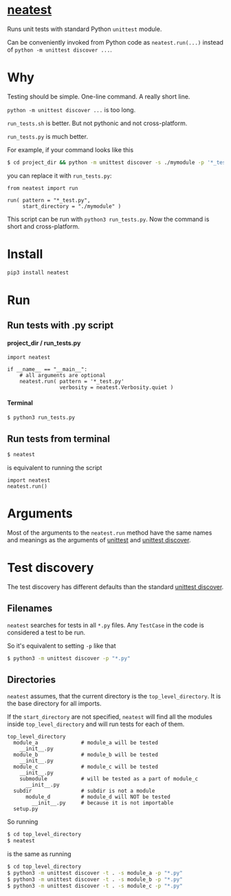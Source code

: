 # [neatest](https://github.com/rtmigo/neatest_py)

Runs unit tests with standard Python `unittest` module.

Can be conveniently invoked from Python code as `neatest.run(...)` instead of `python -m unittest discover ...`. 

# Why

Testing should be simple. One-line command. A really short line.

`python -m unittest discover ...` is too long.

`run_tests.sh` is better. But not pythonic and not cross-platform.

`run_tests.py` is much better.

For example, if your command looks like this

``` bash 
$ cd project_dir && python -m unittest discover -s ./mymodule -p '*_test.py' -t '.'
```

you can replace it with `run_tests.py`:

``` python3
from neatest import run

run( pattern = "*_test.py",
     start_directory = "./mymodule" )
```

This script can be run with `python3 run_tests.py`. Now the command is short and
cross-platform.

# Install

``` bash
pip3 install neatest
```

# Run

## Run tests with .py script

#### project_dir / run_tests.py

``` python3
import neatest

if __name__ == "__main__":
    # all arguments are optional
    neatest.run( pattern = '*_test.py'
                 verbosity = neatest.Verbosity.quiet )
```

#### Terminal

``` bash
$ python3 run_tests.py
```

## Run tests from terminal

``` bash
$ neatest
```

is equivalent to running the script

``` python3
import neatest
neatest.run()
```

# Arguments

Most of the arguments to the `neatest.run` method have the same names and 
meanings as the arguments of [unittest](https://docs.python.org/3/library/unittest.html#command-line-interface) and [unittest discover](https://docs.python.org/3/library/unittest.html#test-discovery). 


# Test discovery

The test discovery has different defaults than the standard [unittest discover](https://docs.python.org/3/library/unittest.html#test-discovery).

## Filenames

`neatest` searches for tests in all `*.py` files. Any `TestCase` in the code is
considered a test to be run.

So it's equivalent to setting `-p` like that

``` bash
$ python3 -m unittest discover -p "*.py"
```

## Directories

`neatest` assumes, that the current directory is the `top_level_directory`. It is the
base directory for all imports.

If the `start_directory` are not specified, `neatest` will find all the modules 
inside `top_level_directory` and will run tests for each of them.

```
top_level_directory
  module_a              # module_a will be tested
    __init__.py
  module_b              # module_b will be tested
    __init__.py
  module_c              # module_c will be tested
    __init__.py
    submodule           # will be tested as a part of module_c 
      __init__.py         
  subdir                # subdir is not a module
      module_d          # module_d will NOT be tested 
        __init__.py     # because it is not importable     
  setup.py
```

So running

``` bash
$ cd top_level_directory
$ neatest
```

is the same as running

``` bash
$ cd top_level_directory
$ python3 -m unittest discover -t . -s module_a -p "*.py"
$ python3 -m unittest discover -t . -s module_b -p "*.py"
$ python3 -m unittest discover -t . -s module_c -p "*.py"
```


